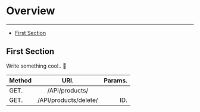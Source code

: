 # Overview

---

- [First Section](#section-1)

<a name="section-1"></a>
## First Section

Write something cool.. 🦊

| Method      | URI.                         | Params.       |
| :---        |    :----:                    |          ---: |
| GET.        | /API/products/               |               |
| GET.        | /API/products/delete/        | ID.           |

